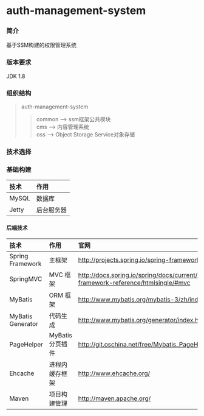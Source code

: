 # auth-management-system
### 简介
基于SSM构建的权限管理系统
### 版本要求
JDK 1.8
### 组织结构
>auth-management-system
>>common --> ssm框架公共模块  
>>cms --> 内容管理系统  
>>oss --> Object Storage Service对象存储  
### 技术选择
### 基础构建
| 技术 | 作用 |
| :------- | :------- |
| MySQL    | 数据库    | 
| Jetty    | 后台服务器 |
#### 后端技术
| 技术 | 作用 | 官网 |
| :------- | :------- | :------|
| Spring Framework | 主框架   | http://projects.spring.io/spring-framework/ |
| SpringMVC        | MVC 框架 | 	http://docs.spring.io/spring/docs/current/spring-framework-reference/htmlsingle/#mvc |
| MyBatis          | ORM 框架 | http://www.mybatis.org/mybatis-3/zh/index.html |
| MyBatis Generator| 代码生成 | 	http://www.mybatis.org/generator/index.html |
| PageHelper | MyBatis分页插件| http://git.oschina.net/free/Mybatis_PageHelper |
| Ehcache	       | 进程内缓存框架| http://www.ehcache.org/ |
| Maven	           |项目构建管理	 | http://maven.apache.org/ |
